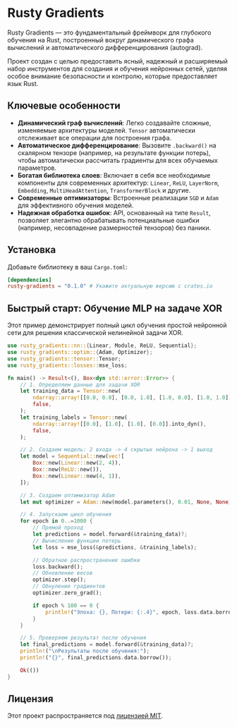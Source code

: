 # Rusty Gradients

Rusty Gradients — это фундаментальный фреймворк для глубокого обучения на Rust, построенный вокруг динамического графа вычислений и автоматического дифференцирования (autograd).

Проект создан с целью предоставить ясный, надежный и расширяемый набор инструментов для создания и обучения нейронных сетей, уделяя особое внимание безопасности и контролю, которые предоставляет язык Rust.

## Ключевые особенности

*   **Динамический граф вычислений**: Легко создавайте сложные, изменяемые архитектуры моделей. `Tensor` автоматически отслеживает все операции для построения графа.
*   **Автоматическое дифференцирование**: Вызовите `.backward()` на скалярном тензоре (например, на результате функции потерь), чтобы автоматически рассчитать градиенты для всех обучаемых параметров.
*   **Богатая библиотека слоев**: Включает в себя все необходимые компоненты для современных архитектур: `Linear`, `ReLU`, `LayerNorm`, `Embedding`, `MultiHeadAttention`, `TransformerBlock` и другие.
*   **Современные оптимизаторы**: Встроенные реализации `SGD` и `Adam` для эффективного обучения моделей.
*   **Надежная обработка ошибок**: API, основанный на типе `Result`, позволяет элегантно обрабатывать потенциальные ошибки (например, несовпадение размерностей тензоров) без паники.

## Установка

Добавьте библиотеку в ваш `Cargo.toml`:

```toml
[dependencies]
rusty-gradients = "0.1.0" # Укажите актуальную версию с crates.io
```

## Быстрый старт: Обучение MLP на задаче XOR

Этот пример демонстрирует полный цикл обучения простой нейронной сети для решения классической нелинейной задачи XOR.

```rust
use rusty_gradients::nn::{Linear, Module, ReLU, Sequential};
use rusty_gradients::optim::{Adam, Optimizer};
use rusty_gradients::tensor::Tensor;
use rusty_gradients::losses::mse_loss;

fn main() -> Result<(), Box<dyn std::error::Error>> {
    // 1. Определяем данные для задачи XOR
    let training_data = Tensor::new(
        ndarray::array![[0.0, 0.0], [0.0, 1.0], [1.0, 0.0], [1.0, 1.0]].into_dyn(),
        false,
    );
    let training_labels = Tensor::new(
        ndarray::array![[0.0], [1.0], [1.0], [0.0]].into_dyn(),
        false,
    );

    // 2. Создаем модель: 2 входа -> 4 скрытых нейрона -> 1 выход
    let model = Sequential::new(vec![
        Box::new(Linear::new(2, 4)),
        Box::new(ReLU::new()),
        Box::new(Linear::new(4, 1)),
    ]);

    // 3. Создаем оптимизатор Adam
    let mut optimizer = Adam::new(model.parameters(), 0.01, None, None);

    // 4. Запускаем цикл обучения
    for epoch in 0..=1000 {
        // Прямой проход
        let predictions = model.forward(&training_data)?;
        // Вычисление функции потерь
        let loss = mse_loss(&predictions, &training_labels);

        // Обратное распространение ошибки
        loss.backward();
        // Обновление весов
        optimizer.step();
        // Обнуление градиентов
        optimizer.zero_grad();

        if epoch % 100 == 0 {
            println!("Эпоха: {}, Потери: {:.4}", epoch, loss.data.borrow().sum());
        }
    }

    // 5. Проверяем результат после обучения
    let final_predictions = model.forward(&training_data)?;
    println!("\nРезультаты после обучения:");
    println!("{}", final_predictions.data.borrow());

    Ok(())
}
```

## Лицензия

Этот проект распространяется под [лицензией MIT](LICENSE).